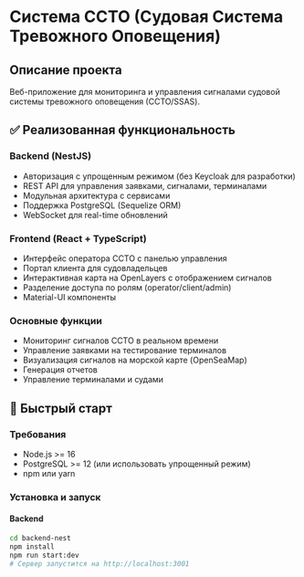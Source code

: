 # Система ССТО (Судовая Система Тревожного Оповещения)

## Описание проекта
Веб-приложение для мониторинга и управления сигналами судовой системы тревожного оповещения (ССТО/SSAS).

## ✅ Реализованная функциональность

### Backend (NestJS)
- Авторизация с упрощенным режимом (без Keycloak для разработки)
- REST API для управления заявками, сигналами, терминалами
- Модульная архитектура с сервисами
- Поддержка PostgreSQL (Sequelize ORM)
- WebSocket для real-time обновлений

### Frontend (React + TypeScript)
- Интерфейс оператора ССТО с панелью управления
- Портал клиента для судовладельцев
- Интерактивная карта на OpenLayers с отображением сигналов
- Разделение доступа по ролям (operator/client/admin)
- Material-UI компоненты

### Основные функции
- Мониторинг сигналов ССТО в реальном времени
- Управление заявками на тестирование терминалов
- Визуализация сигналов на морской карте (OpenSeaMap)
- Генерация отчетов
- Управление терминалами и судами

## 🚀 Быстрый старт

### Требования
- Node.js >= 16
- PostgreSQL >= 12 (или использовать упрощенный режим)
- npm или yarn

### Установка и запуск

#### Backend
```bash
cd backend-nest
npm install
npm run start:dev
# Сервер запустится на http://localhost:3001